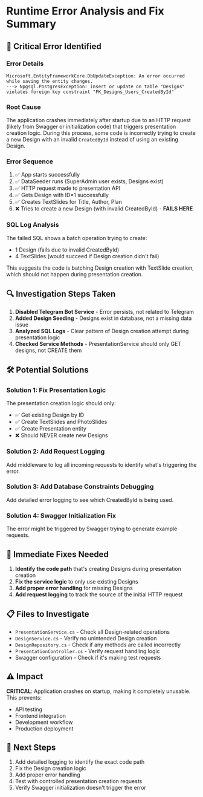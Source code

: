 # Runtime Error Analysis and Fix Summary

## 🚨 **Critical Error Identified**

### **Error Details**
```
Microsoft.EntityFrameworkCore.DbUpdateException: An error occurred while saving the entity changes.
---> Npgsql.PostgresException: insert or update on table "Designs" violates foreign key constraint "FK_Designs_Users_CreatedById"
```

### **Root Cause**
The application crashes immediately after startup due to an HTTP request (likely from Swagger or initialization code) that triggers presentation creation logic. During this process, some code is incorrectly trying to create a new Design with an invalid `CreatedById` instead of using an existing Design.

### **Error Sequence**
1. ✅ App starts successfully
2. ✅ DataSeeder runs (SuperAdmin user exists, Designs exist)
3. ✅ HTTP request made to presentation API
4. ✅ Gets Design with ID=1 successfully
5. ✅ Creates TextSlides for Title, Author, Plan
6. ❌ Tries to create a new Design (with invalid CreatedById) - **FAILS HERE**

### **SQL Log Analysis**
The failed SQL shows a batch operation trying to create:
- 1 Design (fails due to invalid CreatedById)
- 4 TextSlides (would succeed if Design creation didn't fail)

This suggests the code is batching Design creation with TextSlide creation, which should not happen during presentation creation.

## 🔍 **Investigation Steps Taken**

1. **Disabled Telegram Bot Service** - Error persists, not related to Telegram
2. **Added Design Seeding** - Designs exist in database, not a missing data issue  
3. **Analyzed SQL Logs** - Clear pattern of Design creation attempt during presentation logic
4. **Checked Service Methods** - PresentationService should only GET designs, not CREATE them

## 🛠️ **Potential Solutions**

### **Solution 1: Fix Presentation Logic**
The presentation creation logic should only:
- ✅ Get existing Design by ID
- ✅ Create TextSlides and PhotoSlides
- ✅ Create Presentation entity
- ❌ Should NEVER create new Designs

### **Solution 2: Add Request Logging**
Add middleware to log all incoming requests to identify what's triggering the error.

### **Solution 3: Add Database Constraints Debugging**
Add detailed error logging to see which CreatedById is being used.

### **Solution 4: Swagger Initialization Fix**
The error might be triggered by Swagger trying to generate example requests.

## 🎯 **Immediate Fixes Needed**

1. **Identify the code path** that's creating Designs during presentation creation
2. **Fix the service logic** to only use existing Designs
3. **Add proper error handling** for missing Designs
4. **Add request logging** to track the source of the initial HTTP request

## 📋 **Files to Investigate**

- `PresentationService.cs` - Check all Design-related operations
- `DesignService.cs` - Verify no unintended Design creation
- `DesignRepository.cs` - Check if any methods are called incorrectly  
- `PresentationController.cs` - Verify request handling logic
- Swagger configuration - Check if it's making test requests

## ⚠️ **Impact**

**CRITICAL**: Application crashes on startup, making it completely unusable. This prevents:
- API testing
- Frontend integration
- Development workflow
- Production deployment

## 🔧 **Next Steps**

1. Add detailed logging to identify the exact code path
2. Fix the Design creation logic
3. Add proper error handling
4. Test with controlled presentation creation requests
5. Verify Swagger initialization doesn't trigger the error